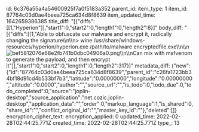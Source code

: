 id: 6c376a55a4a54600925f7a0f5183a352
parent_id: 
item_type: 1
item_id: 87764c03d0ae4beea725ca634d8f8639
item_updated_time: 1642659386385
title_diff: "[{\"diffs\":[[1,\"Hyperion\"]],\"start1\":0,\"start2\":0,\"length1\":0,\"length2\":8}]"
body_diff: "[{\"diffs\":[[1,\"Able to obfuscate our malware and encrypt it, radically changing the signature\\\n\\\n> wine /usr/share/windows-resources/hyperion/hyperion.exe /path/to/malware encryptedfile.exe\\\n\\\n![bef5812076e68e2fb741b0dbc04906a0.png](:/7c04814b6c9642c5837d32b3d3a08978)\\\n\\\nCan mix with msfvenom to generate the payload, and then encrypt it\"]],\"start1\":0,\"start2\":0,\"length1\":0,\"length2\":317}]"
metadata_diff: {"new":{"id":"87764c03d0ae4beea725ca634d8f8639","parent_id":"c26fa1723bb34bf18d91cd4b533bf7b3","latitude":"0.00000000","longitude":"0.00000000","altitude":"0.0000","author":"","source_url":"","is_todo":0,"todo_due":0,"todo_completed":0,"source":"joplin-desktop","source_application":"net.cozic.joplin-desktop","application_data":"","order":0,"markup_language":1,"is_shared":0,"share_id":"","conflict_original_id":"","master_key_id":""},"deleted":[]}
encryption_cipher_text: 
encryption_applied: 0
updated_time: 2022-02-28T02:44:25.771Z
created_time: 2022-02-28T02:44:25.771Z
type_: 13